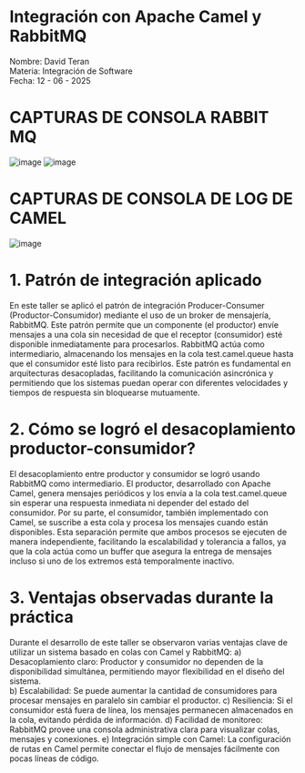 # Integración con Apache Camel y RabbitMQ
Nombre: David Teran                                                                                                                       
Materia: Integración de Software                                                                                                          
Fecha: 12 - 06 - 2025

# CAPTURAS DE CONSOLA RABBIT MQ
![image](https://github.com/user-attachments/assets/c7789e8c-4739-4edf-b301-5810f2b9cc49)
![image](https://github.com/user-attachments/assets/46da40ab-0c5d-47ee-9964-2d6242d59d53)

# CAPTURAS DE CONSOLA DE LOG DE CAMEL 
![image](https://github.com/user-attachments/assets/2fd0ce18-2064-490c-ad45-719422d29eab)


# 1. Patrón de integración aplicado
En este taller se aplicó el patrón de integración Producer-Consumer (Productor-Consumidor) mediante el uso de un broker de mensajería, RabbitMQ. Este patrón permite que un componente (el productor) envíe mensajes a una cola sin necesidad de que el receptor (consumidor) esté disponible inmediatamente para procesarlos. RabbitMQ actúa como intermediario, almacenando los mensajes en la cola test.camel.queue hasta que el consumidor esté listo para recibirlos.
Este patrón es fundamental en arquitecturas desacopladas, facilitando la comunicación asincrónica y permitiendo que los sistemas puedan operar con diferentes velocidades y tiempos de respuesta sin bloquearse mutuamente.

# 2. Cómo se logró el desacoplamiento productor-consumidor?
El desacoplamiento entre productor y consumidor se logró usando RabbitMQ como intermediario. El productor, desarrollado con Apache Camel, genera mensajes periódicos y los envía a la cola test.camel.queue sin esperar una respuesta inmediata ni depender del estado del consumidor.
Por su parte, el consumidor, también implementado con Camel, se suscribe a esta cola y procesa los mensajes cuando están disponibles. Esta separación permite que ambos procesos se ejecuten de manera independiente, facilitando la escalabilidad y tolerancia a fallos, ya que la cola actúa como un buffer que asegura la entrega de mensajes incluso si uno de los extremos está temporalmente inactivo.

# 3. Ventajas observadas durante la práctica
Durante el desarrollo de este taller se observaron varias ventajas clave de utilizar un sistema basado en colas con Camel y RabbitMQ:     a) Desacoplamiento claro: Productor y consumidor no dependen de la disponibilidad simultánea, permitiendo mayor flexibilidad en el diseño del sistema.                                                                                                                              
b) Escalabilidad: Se puede aumentar la cantidad de consumidores para procesar mensajes en paralelo sin cambiar el productor.              c) Resiliencia: Si el consumidor está fuera de línea, los mensajes permanecen almacenados en la cola, evitando pérdida de información.    d) Facilidad de monitoreo: RabbitMQ provee una consola administrativa clara para visualizar colas, mensajes y conexiones.                 e) Integración simple con Camel: La configuración de rutas en Camel permite conectar el flujo de mensajes fácilmente con pocas líneas de código.
